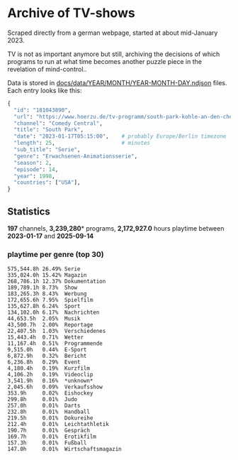 # Archive of TV-shows

Scraped directly from a german webpage, started at about mid-January 2023.

TV is not as important anymore but still, archiving the decisions of which programs to run at what time
becomes another puzzle piece in the revelation of mind-control.. 

Data is stored in [docs/data/YEAR/MONTH/YEAR-MONTH-DAY.ndjson](docs/data/) files. 
Each entry looks like this:

```python
{
  "id": "181043890", 
  "url": "https://www.hoerzu.de/tv-programm/south-park-kohle-an-den-chefkoch/bid_181043890/", 
  "channel": "Comedy Central", 
  "title": "South Park", 
  "date": "2023-01-17T05:15:00",    # probably Europe/Berlin timezone 
  "length": 25,                     # minutes 
  "sub_title": "Serie", 
  "genre": "Erwachsenen-Animationsserie", 
  "season": 2, 
  "episode": 14, 
  "year": 1998, 
  "countries": ["USA"],
}
```

## Statistics

**197** channels, **3,239,280*** programs, **2,172,927.0** hours playtime between **2023-01-17** and **2025-09-14**


### playtime per genre (top 30)

    575,544.8h 26.49% Serie
    335,024.0h 15.42% Magazin
    268,786.1h 12.37% Dokumentation
    189,789.1h 8.73%  Show
    183,265.3h 8.43%  Werbung
    172,655.6h 7.95%  Spielfilm
    135,627.8h 6.24%  Sport
    134,102.0h 6.17%  Nachrichten
    44,653.5h  2.05%  Musik
    43,500.7h  2.00%  Reportage
    22,407.5h  1.03%  Verschiedenes
    15,443.4h  0.71%  Wetter
    11,167.4h  0.51%  Programmende
    9,515.0h   0.44%  E-Sport
    6,872.9h   0.32%  Bericht
    6,236.8h   0.29%  Event
    4,180.4h   0.19%  Kurzfilm
    4,106.2h   0.19%  Videoclip
    3,541.9h   0.16%  *unknown*
    2,045.6h   0.09%  Verkaufsshow
    353.9h     0.02%  Eishockey
    299.8h     0.01%  Judo
    257.0h     0.01%  Darts
    232.8h     0.01%  Handball
    219.5h     0.01%  Dokureihe
    212.4h     0.01%  Leichtathletik
    190.7h     0.01%  Gespräch
    169.7h     0.01%  Erotikfilm
    157.3h     0.01%  Fußball
    147.0h     0.01%  Wirtschaftsmagazin
